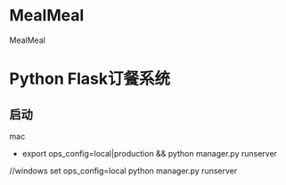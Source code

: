# MealMeal
MealMeal

Python Flask订餐系统
===================
## 启动
mac
* export ops_config=local|production && python manager.py runserver

//windows
set ops_config=local
python manager.py runserver


